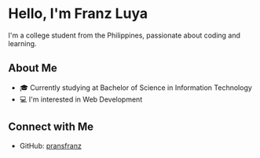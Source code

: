 # Hello, I'm Franz Luya

I'm a college student from the Philippines, passionate about coding and learning.

## About Me

- 🎓 Currently studying at Bachelor of Science in Information Technology 
- 💻 I'm interested in Web Development


## Connect with Me

- GitHub: [pransfranz](github.com/pransfranz)
